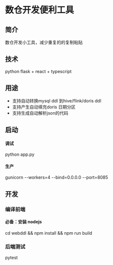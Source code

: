 # 数仓开发便利工具

## 简介
数仓开发小工具，减少重复的的复制粘贴

## 技术
python flask + react + typescript

## 用途
- 支持自动转换mysql ddl 到hive/flink/doris ddl
- 支持产生自动填充doris 日期分区
- 支持生成自动解析json的代码

## 启动
#### 调试
python app.py 

#### 生产

gunicorn --workers=4  --bind=0.0.0.0 --port=8085

## 开发

### 编译前端
#### 必备：安装 nodejs

cd webddl && npm install && npm run build

### 后端测试
pytest